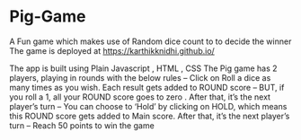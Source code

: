 # Pig-Game
A Fun game which makes use of Random dice count to  to decide the winner
The game is deployed at https://karthikknidhi.github.io/ 

The app is built using Plain Javascript , HTML , CSS
The Pig game has 2 players, playing in rounds with the below rules
– Click on Roll a dice as many times as you wish. Each result gets added to ROUND score
– BUT, if you roll a 1, all your ROUND score goes to zero . After that, it’s the next player’s turn
– You can choose to ‘Hold’ by clicking on HOLD, which means this ROUND score gets added to Main score. After that, it’s the next player’s turn
– Reach 50 points to win the game 
